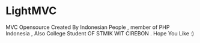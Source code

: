 # LightMVC
MVC Opensource Created By Indonesian People , member of PHP Indonesia , Also College Student OF STMIK WIT CIREBON . Hope You Like :)
